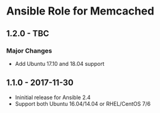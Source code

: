 Ansible Role for Memcached
==========================

1.2.0 - TBC
-----------

### Major Changes

-   Add Ubuntu 17.10 and 18.04 support

1.1.0 - 2017-11-30
------------------

-   Ininitial release for Ansible 2.4
-   Support both Ubuntu 16.04/14.04 or RHEL/CentOS 7/6

